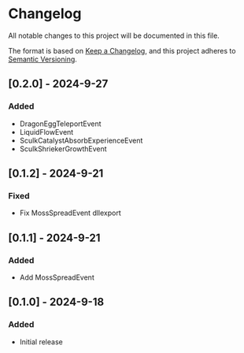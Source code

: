 # Changelog

All notable changes to this project will be documented in this file.

The format is based on [Keep a Changelog](https://keepachangelog.com/en/1.0.0/),
and this project adheres to [Semantic Versioning](https://semver.org/spec/v2.0.0.html).

## [0.2.0] - 2024-9-27

### Added

- DragonEggTeleportEvent
- LiquidFlowEvent
- SculkCatalystAbsorbExperienceEvent
- SculkShriekerGrowthEvent

## [0.1.2] - 2024-9-21

### Fixed

- Fix MossSpreadEvent dllexport

## [0.1.1] - 2024-9-21

### Added

- Add MossSpreadEvent

## [0.1.0] - 2024-9-18

### Added

- Initial release
